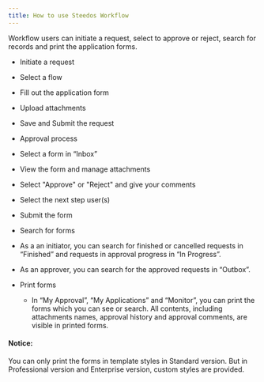 ```yaml
---
title: How to use Steedos Workflow
---
```


Workflow users can initiate a request, select to approve or reject, search for records and print the application forms.

- Initiate a request
 - Select a flow
 - Fill out the application form
 - Upload attachments
 - Save and Submit the request

- Approval process
 - Select a form in “Inbox”
 - View the form and manage attachments
 - Select "Approve" or "Reject" and give your comments
 - Select the next step user(s)
 - Submit the form

- Search for forms
 - As a an initiator, you can search for finished or cancelled requests in “Finished” and requests in approval progress in “In Progress”. 
 - As an approver, you can search for the approved requests in “Outbox”.

- Print forms
  - In “My Approval”, “My Applications” and “Monitor”, you can print the forms which you can see or search. All contents, including attachments names, approval history and approval comments, are visible in printed forms.

#### Notice:
You can only print the forms in template styles in Standard version. But in Professional version and Enterprise version, custom styles are provided.
